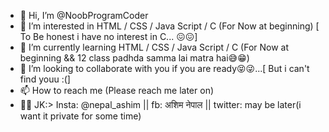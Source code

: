 - 👋 Hi, I’m @NoobProgramCoder
- 👀 I’m interested in HTML / CSS / Java Script / C (For Now at beginning) [ To Be honest i have no interest in C... 😖😖]
- 🌱 I’m currently learning HTML / CSS / Java Script / C (For Now at beginning && 12 class padhda samma lai matra hai😅😁)
- 💞️ I’m looking to collaborate with you if you are ready😝😜...[ But i can't find youu :(]
- 📫 How to reach me (Please reach me later on)
- 💬💬 JK:>  Insta: @nepal_ashim || fb: अशिम नेपाल || twitter: may be later(i want it private for some time)

<!---
NoobProgramCoder/NoobProgramCoder is a ✨ special ✨ repository because its `README.md` (this file) appears on your GitHub profile.
Yyou can click the Preview link to take a look at your changes.
Not a big deal...
--->

